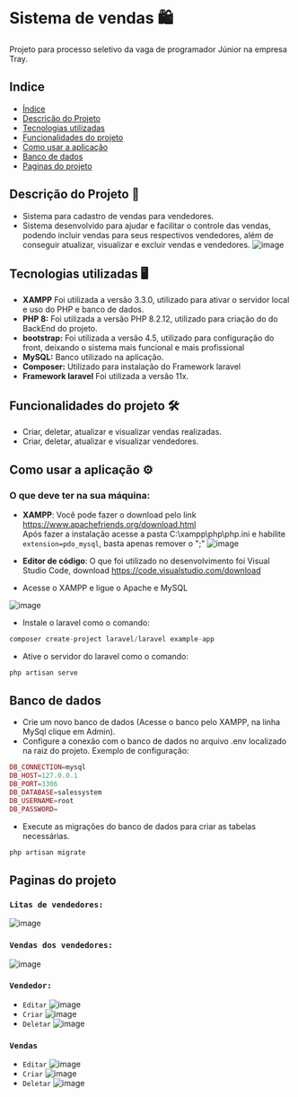 # Sistema de vendas 🛍️

Projeto para processo seletivo da vaga de programador Júnior na empresa Tray.

## Indice
* [Índice](https://github.com/Antony-Chagas/salesSystem/edit/main/README.md#indice)
* [Descrição do Projeto](https://github.com/Antony-Chagas/salesSystem/blob/main/README.md#descri%C3%A7%C3%A3o-do-projeto-)
* [Tecnologias utilizadas](https://github.com/Antony-Chagas/salesSystem/blob/main/README.md#tecnologias-utilizadas-)
* [Funcionalidades do projeto](https://github.com/Antony-Chagas/salesSystem/edit/main/README.md#indice)
* [Como usar a aplicação](https://github.com/Antony-Chagas/salesSystem/edit/main/README.md#como-usar-a-aplica%C3%A7%C3%A3o-%EF%B8%8F)
* [Banco de dados](https://github.com/Antony-Chagas/salesSystem/edit/main/README.md#indice)
* [Paginas do projeto](https://github.com/Antony-Chagas/salesSystem/edit/main/README.md#indice)
  

## Descrição do Projeto 📰
* Sistema para cadastro de vendas para vendedores.
* Sistema desenvolvido para ajudar e facilitar o controle das vendas, podendo incluir vendas para seus respectivos vendedores, além de conseguir atualizar, visualizar e excluir vendas e vendedores.
  ![image](https://github.com/Antony-Chagas/salesSystem/assets/104728389/e7b874e8-48f2-4e88-a502-e6274d95390e)

## Tecnologias utilizadas 🖥
* **XAMPP** Foi utilizada a versão 3.3.0, utilizado para ativar o servidor local e uso do PHP e banco de dados.
* **PHP 8:** Foi utilizada a versão  PHP 8.2.12, utilizado para criação do do BackEnd do projeto.
* **bootstrap:** Foi utilizada a versão 4.5, utilizado para configuração do front, deixando o sistema mais funcional e mais profissional
* **MySQL:** Banco utilizado na aplicação.
* **Composer:** Utilizado para instalação do Framework laravel
* **Framework laravel** Foi utilizada a versão 11x.

## Funcionalidades do projeto 🛠️

* Criar, deletar, atualizar e visualizar vendas realizadas.
* Criar, deletar, atualizar e visualizar vendedores.

## Como usar a aplicação ⚙️

### O que deve ter na sua máquina:
* **XAMPP**: Você pode fazer o download pelo link https://www.apachefriends.org/download.html <br>
  Após fazer a instalação acesse a pasta C:\xampp\php\php.ini e habilite `extension=pdo_mysql`, basta apenas remover o ";"
  ![image](https://github.com/Antony-Chagas/salesSystem/assets/104728389/ce1e5437-e1ba-49ee-9a5b-0e04e6b8351f)

* **Editor de código**: O que foi utilizado no desenvolvimento foi Visual Studio Code, download https://code.visualstudio.com/download
* Acesse o XAMPP e ligue o Apache e MySQL
  
 ![image](https://github.com/Antony-Chagas/salesSystem/assets/104728389/f5fe1b87-6776-4039-8fb7-8e9220469452)

* Instale o laravel como o comando:
~~~php
composer create-project laravel/laravel example-app
~~~ 
* Ative o servidor do laravel como o comando:
~~~php
php artisan serve
~~~
    
## Banco de dados
* Crie um novo banco de dados (Acesse o banco pelo XAMPP, na linha MySql clique em Admin).
* Configure a conexão com o banco de dados no arquivo .env localizado na raiz do projeto. Exemplo de configuração:
~~~php
DB_CONNECTION=mysql
DB_HOST=127.0.0.1
DB_PORT=3306
DB_DATABASE=salessystem
DB_USERNAME=root
DB_PASSWORD=
~~~
* Execute as migrações do banco de dados para criar as tabelas necessárias.
~~~php
php artisan migrate
~~~

## Paginas do projeto

### `Litas de vendedores:`
![image](https://github.com/Antony-Chagas/salesSystem/assets/104728389/8396846c-78ee-426e-9de3-e9d2d05ccbda)

### `Vendas dos vendedores:`
![image](https://github.com/Antony-Chagas/salesSystem/assets/104728389/29d54f65-3a8d-406f-b552-eefc2f9c5a83)

### `Vendedor:`
* `Editar` 
![image](https://github.com/Antony-Chagas/salesSystem/assets/104728389/99323925-0a2b-4ab5-ba51-94ec553ffe51)
* `Criar`
![image](https://github.com/Antony-Chagas/salesSystem/assets/104728389/6499ad89-b01a-4feb-9b2d-9aa19653e456)
* `Deletar`
![image](https://github.com/Antony-Chagas/salesSystem/assets/104728389/ff747b84-aa04-4644-a43e-6fa9e9f88569)

### `Vendas`
* `Editar`
![image](https://github.com/Antony-Chagas/salesSystem/assets/104728389/ba809475-4620-4d06-b386-7a7a84088663)
* `Criar`
![image](https://github.com/Antony-Chagas/salesSystem/assets/104728389/3eaf1b09-87a1-4b5b-bf5f-fdf4f4e0096a)
* `Deletar`
![image](https://github.com/Antony-Chagas/salesSystem/assets/104728389/9bc2be89-5422-4ef0-a4c3-32ded5b0a650)

